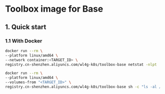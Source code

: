 # Toolbox image for Base

## 1. Quick start

### 1.1 With Docker

```bash
docker run --rm \
--platform linux/amd64 \
--network container:<TARGET_ID> \
registry.cn-shenzhen.aliyuncs.com/wl4g-k8s/toolbox-base netstat -nlpt

docker run --rm \
--platform linux/amd64 \
--volumes-from "<TARGET_ID>" \
registry.cn-shenzhen.aliyuncs.com/wl4g-k8s/toolbox-base sh -c "ls -al /opt/"
```
